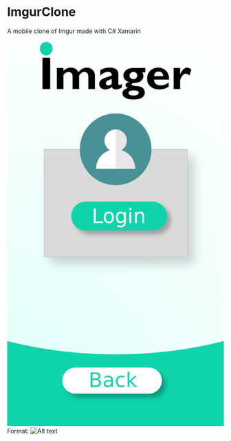 # ImgurClone
A mobile clone of Imgur made with C# Xamarin

![LoginPage](\DEV_epicture_2019\Resources\drawable\login.png)
Format: ![Alt text](url)
